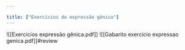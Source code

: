 ```yaml
---

title: ["Exercícios de expressão gênica"]
---
```

![[Exercicios expressão gênica.pdf]]
![[Gabarito exercicio expressao genica.pdf]]#review 
